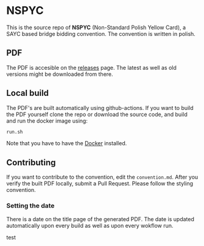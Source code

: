 # NSPYC
This is the source repo of **NSPYC** (Non-Standard Polish Yellow Card), a SAYC based bridge bidding convention. The convention is written in polish.

## PDF
The PDF is accesible on the [releases](https://github.com/ThePinion/nspyc/releases) page. The latest as well as old versions might be downloaded from there.

## Local build
The PDF's are built automatically using github-actions. If you want to build the PDF yourself clone the repo or download the source code, and build and run the docker image using:
```bash
run.sh
``` 
Note that you have to have the [Docker](https://www.docker.com/) installed.

## Contributing
If you want to contribute to the convention, edit the `convention.md`. After you verify the built PDF locally, submit a Pull Request. Please follow the styling convention. 

### Setting the date
There is a date on the title page of the generated PDF. The date is updated automatically upon every build as well as upon every wokflow run.

test
